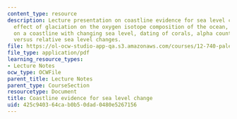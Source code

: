 ```yaml
---
content_type: resource
description: Lecture presentation on coastline evidence for sea level change, the
  effect of glaciation on the oxygen isotope composition of the ocean, Terrace formation
  on a coastline with changing sea level, dating of corals, alpha counting, and eustatic
  versus relative sea level changes.
file: https://ol-ocw-studio-app-qa.s3.amazonaws.com/courses/12-740-paleoceanography-spring-2008/425c940364cab0b50dad0480e5267156_lec05_slide.pdf
file_type: application/pdf
learning_resource_types:
- Lecture Notes
ocw_type: OCWFile
parent_title: Lecture Notes
parent_type: CourseSection
resourcetype: Document
title: Coastline evidence for sea level change
uid: 425c9403-64ca-b0b5-0dad-0480e5267156
---
```

